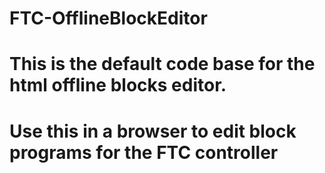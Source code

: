 # FTC-OfflineBlockEditor
# This is the default code base for the html offline blocks editor.
# Use this in a browser to edit block programs for the FTC controller
